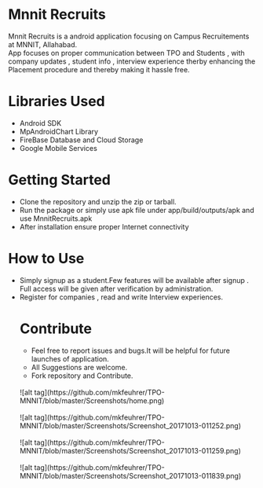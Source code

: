 # Mnnit Recruits

Mnnit Recruits is a android application focusing on Campus Recruitements at MNNIT, Allahabad.<br>
App focuses on proper communication between TPO and Students , with company updates , student info , interview experience therby enhancing the Placement procedure and thereby making it hassle free.

<h1>Libraries Used</h1>
<ul>
  <li>Android SDK</li>
  <li>MpAndroidChart Library</li>
  <li>FireBase Database and Cloud Storage</li>
  <li>Google Mobile Services</li>
</ul>

<h1>Getting Started</h1>
<ul>
    <li>Clone the repository and unzip the zip or tarball.</li>
    <li>Run the package or simply use apk file under app/build/outputs/apk and use MnnitRecruits.apk</li>
    <li>After installation ensure proper Internet connectivity</li>
   </ul>

<h1>How to Use</h1>
<ul>
  <li>Simply signup as a student.Few features will be available after signup . Full access will be given after verification by administration. </li>
  <li>Register for companies , read and write Interview experiences.</li>

<h1>Contribute</h1>
<ul>
  <li>Feel free to report issues and bugs.It will be helpful for future launches of application.</li>
<li>All Suggestions are welcome.</li>
<li>Fork repository and Contribute.</li>
</ul>
<br>![alt tag](https://github.com/mkfeuhrer/TPO-MNNIT/blob/master/Screenshots/home.png)<br>
<br>![alt tag](https://github.com/mkfeuhrer/TPO-MNNIT/blob/master/Screenshots/Screenshot_20171013-011252.png)<br>
<br>![alt tag](https://github.com/mkfeuhrer/TPO-MNNIT/blob/master/Screenshots/Screenshot_20171013-011259.png)<br>
<br>![alt tag](https://github.com/mkfeuhrer/TPO-MNNIT/blob/master/Screenshots/Screenshot_20171013-011839.png)<br>
